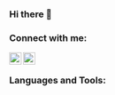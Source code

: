 ### Hi there 👋

### Connect with me:

[<img align="left" alt="Бузга Н. | Facebook" width="22px" src="https://cdn.icon-icons.com/icons2/730/PNG/512/fb_icon-icons.com_62768.png" />][facebook]
[<img align="left" alt="kakimashta1 | Instagram" width="22px" src="https://upload.wikimedia.org/wikipedia/commons/thumb/e/e7/Instagram_logo_2016.svg/768px-Instagram_logo_2016.svg.png" />][instagram]

<br />

### Languages and Tools:

[instagram]: https://www.instagram.com/kakimashta1/
[facebook]: https://www.facebook.com/baasanjargal.naranbat/
